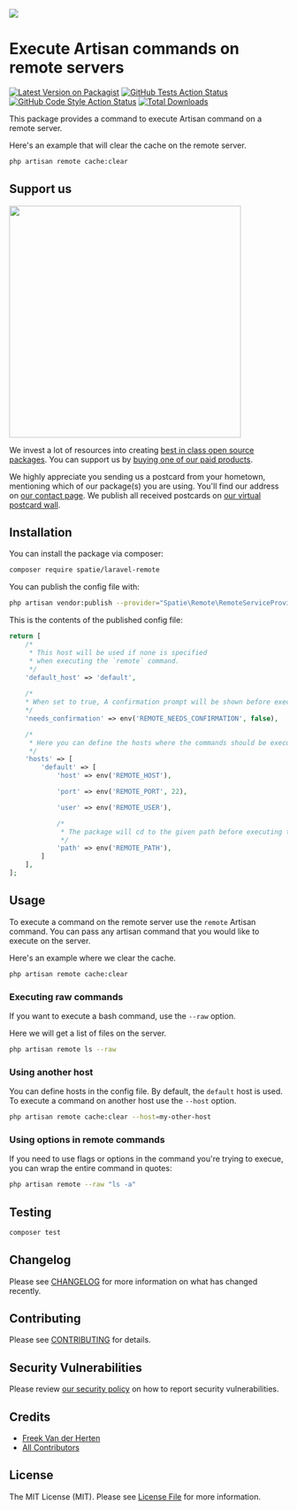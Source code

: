 
[<img src="https://github-ads.s3.eu-central-1.amazonaws.com/support-ukraine.svg?t=1" />](https://supportukrainenow.org)

# Execute Artisan commands on remote servers

[![Latest Version on Packagist](https://img.shields.io/packagist/v/spatie/laravel-remote.svg?style=flat-square)](https://packagist.org/packages/spatie/laravel-remote)
[![GitHub Tests Action Status](https://img.shields.io/github/workflow/status/spatie/laravel-remote/run-tests?label=tests)](https://github.com/spatie/laravel-remote/actions?query=workflow%3ATests+branch%3Amaster)
[![GitHub Code Style Action Status](https://img.shields.io/github/workflow/status/spatie/laravel-remote/Check%20&%20fix%20styling?label=code%20style)](https://github.com/spatie/laravel-remote/actions?query=workflow%3A"Check+%26+fix+styling"+branch%3Amaster)
[![Total Downloads](https://img.shields.io/packagist/dt/spatie/laravel-remote.svg?style=flat-square)](https://packagist.org/packages/spatie/laravel-remote)

This package provides a command to execute Artisan command on a remote server.

Here's an example that will clear the cache on the remote server.

```bash
php artisan remote cache:clear
```

## Support us

[<img src="https://github-ads.s3.eu-central-1.amazonaws.com/laravel-remote.jpg?t=2" width="419px" />](https://spatie.be/github-ad-click/laravel-remote)

We invest a lot of resources into creating [best in class open source packages](https://spatie.be/open-source). You can support us by [buying one of our paid products](https://spatie.be/open-source/support-us).

We highly appreciate you sending us a postcard from your hometown, mentioning which of our package(s) you are using. You'll find our address on [our contact page](https://spatie.be/about-us). We publish all received postcards on [our virtual postcard wall](https://spatie.be/open-source/postcards).

## Installation

You can install the package via composer:

```bash
composer require spatie/laravel-remote
```

You can publish the config file with:

```bash
php artisan vendor:publish --provider="Spatie\Remote\RemoteServiceProvider" --tag="remote-config"
```

This is the contents of the published config file:

```php
return [
    /*
     * This host will be used if none is specified
     * when executing the `remote` command.
     */
    'default_host' => 'default',
    
    /*
    * When set to true, A confirmation prompt will be shown before executing the `remote` command.
    */
    'needs_confirmation' => env('REMOTE_NEEDS_CONFIRMATION', false),

    /*
     * Here you can define the hosts where the commands should be executed.
     */
    'hosts' => [
        'default' => [
            'host' => env('REMOTE_HOST'),

            'port' => env('REMOTE_PORT', 22),

            'user' => env('REMOTE_USER'),

            /*
             * The package will cd to the given path before executing the given command.
             */
            'path' => env('REMOTE_PATH'),
        ]
    ],
];
```

## Usage

To execute a command on the remote server use the `remote` Artisan command. You can pass any artisan command that you would like to execute on the server.

Here's an example where we clear the cache.

```bash
php artisan remote cache:clear
```

### Executing raw commands

If you want to execute a bash command, use the `--raw` option.

Here we will get a list of files on the server.

```bash
php artisan remote ls --raw
```

### Using another host

You can define hosts in the config file. By default, the `default` host is used. To execute a command on another host use the `--host` option.

```bash
php artisan remote cache:clear --host=my-other-host
```

### Using options in remote commands

If you need to use flags or options in the command you're trying to execue, you can wrap the entire command in quotes:

```bash
php artisan remote --raw "ls -a"
```

## Testing

```bash
composer test
```

## Changelog

Please see [CHANGELOG](CHANGELOG.md) for more information on what has changed recently.

## Contributing

Please see [CONTRIBUTING](https://github.com/spatie/.github/blob/main/CONTRIBUTING.md) for details.

## Security Vulnerabilities

Please review [our security policy](../../security/policy) on how to report security vulnerabilities.

## Credits

- [Freek Van der Herten](https://github.com/freekmurze)
- [All Contributors](../../contributors)

## License

The MIT License (MIT). Please see [License File](LICENSE.md) for more information.
